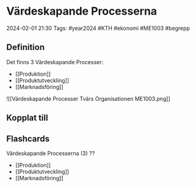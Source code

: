 # Värdeskapande Processerna

2024-02-01 21:30
Tags: #year2024 #KTH #ekonomi #ME1003 #begrepp

## Definition

Det finns 3 Värdeskapande Processer:

- [[Produktion]]
- [[Produktutveckling]]
- [[Marknadsföring]]

![[Värdeskapande Processer Tvärs Organisationen ME1003.png]]

## Kopplat till

## Flashcards

Värdeskapande Processerna (3)
??
- [[Produktion]]
- [[Produktutveckling]]
- [[Marknadsföring]]
<!--SR:!2024-02-13,3,250!2024-02-12,3,268-->
